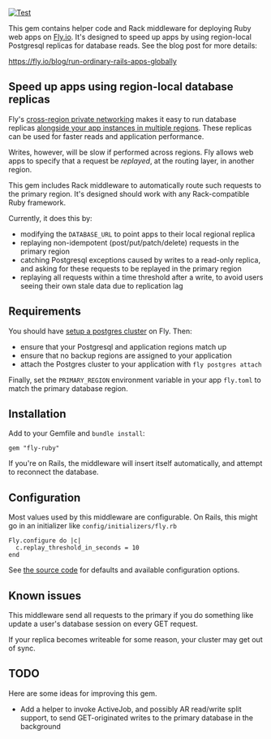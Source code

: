 [![Test](https://github.com/superfly/fly-ruby/actions/workflows/test.yml/badge.svg)](https://github.com/superfly/fly-ruby/actions/workflows/test.yml)

This gem contains helper code and Rack middleware for deploying Ruby web apps on [Fly.io](https://fly.io). It's designed to speed up apps by using region-local Postgresql replicas for database reads. See the blog post for more details:

https://fly.io/blog/run-ordinary-rails-apps-globally

## Speed up apps using region-local database replicas

Fly's [cross-region private networking](https://fly.io/docs/reference/privatenetwork/) makes it easy to run database replicas [alongside your app instances in multiple regions](https://fly.io/docs/getting-started/multi-region-databases/). These replicas can be used for faster reads and application performance.

Writes, however, will be slow if performed across regions. Fly allows web apps to specify that a request be *replayed*, at the routing layer, in another region.

This gem includes Rack middleware to automatically route such requests to the primary region. It's designed should work with any Rack-compatible Ruby framework.

Currently, it does this by:

* modifying the `DATABASE_URL` to point apps to their local regional replica
* replaying non-idempotent (post/put/patch/delete) requests in the primary region
* catching Postgresql exceptions caused by writes to a read-only replica, and asking for
  these requests to be replayed in the primary region
* replaying all requests within a time threshold after a write, to avoid users seeing
  their own stale data due to replication lag

## Requirements

You should have [setup a postgres cluster](https://fly.io/docs/getting-started/multi-region-databases/) on Fly. Then:

* ensure that your Postgresql and application regions match up
* ensure that no backup regions are assigned to your application
* attach the Postgres cluster to your application with `fly postgres attach`

Finally, set the `PRIMARY_REGION` environment variable in your app `fly.toml` to match the primary database region.

## Installation

Add to your Gemfile and `bundle install`:

`gem "fly-ruby"`

If you're on Rails, the middleware will insert itself automatically, and attempt to reconnect the database.

## Configuration

Most values used by this middleware are configurable. On Rails, this might go in an initializer like `config/initializers/fly.rb`

```
Fly.configure do |c|
  c.replay_threshold_in_seconds = 10
end
```

See [the source code](https://github.com/superfly/fly-ruby/blob/main/lib/fly-ruby/configuration.rb) for defaults and available configuration options.
## Known issues

This middleware send all requests to the primary if you do something like update a user's database session on every GET request.

If your replica becomes writeable for some reason, your cluster may get out of sync.

## TODO

Here are some ideas for improving this gem.

* Add a helper to invoke ActiveJob, and possibly AR read/write split support, to send GET-originated writes to the primary database in the background

